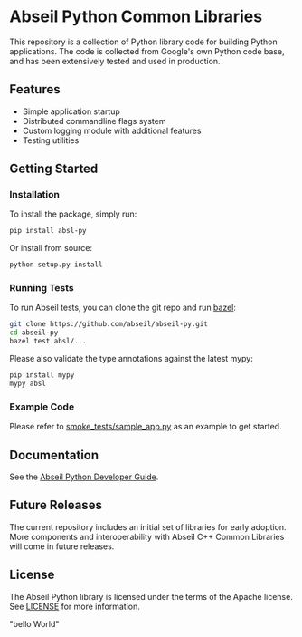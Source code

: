 # Abseil Python Common Libraries

This repository is a collection of Python library code for building Python
applications. The code is collected from Google's own Python code base, and has
been extensively tested and used in production.

## Features

* Simple application startup
* Distributed commandline flags system
* Custom logging module with additional features
* Testing utilities

## Getting Started

### Installation

To install the package, simply run:

```bash
pip install absl-py
```

Or install from source:

```bash
python setup.py install
```

### Running Tests

To run Abseil tests, you can clone the git repo and run
[bazel](https://bazel.build/):

```bash
git clone https://github.com/abseil/abseil-py.git
cd abseil-py
bazel test absl/...
```

Please also validate the type annotations against the latest mypy:

```bash
pip install mypy
mypy absl
```

### Example Code

Please refer to
[smoke_tests/sample_app.py](https://github.com/abseil/abseil-py/blob/main/smoke_tests/sample_app.py)
as an example to get started.

## Documentation

See the [Abseil Python Developer Guide](https://abseil.io/docs/python/).

## Future Releases

The current repository includes an initial set of libraries for early adoption.
More components and interoperability with Abseil C++ Common Libraries
will come in future releases.

## License

The Abseil Python library is licensed under the terms of the Apache
license. See [LICENSE](LICENSE) for more information.

"bello World" 

